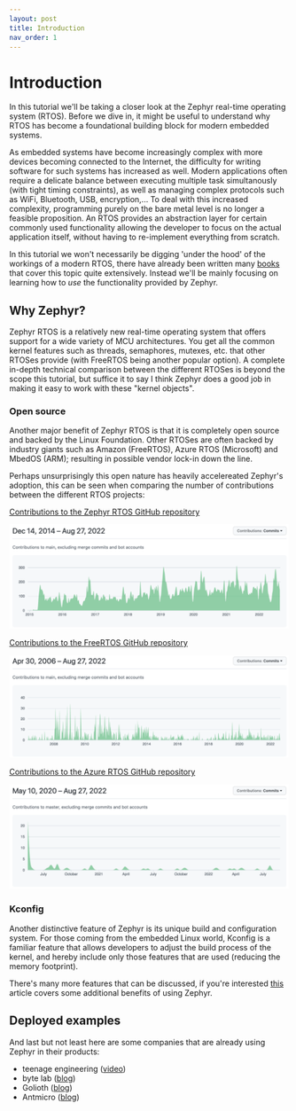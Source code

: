 ```yaml
---
layout: post
title: Introduction
nav_order: 1
---
```


# Introduction

In this tutorial we'll be taking a closer look at the Zephyr real-time operating system (RTOS). Before we dive in, it might be useful to understand why RTOS has become a foundational building block for modern embedded systems. 

As embedded systems have become increasingly complex with more devices becoming connected to the Internet, the difficulty for writing software for such systems has increased as well. Modern applications often require a delicate balance between executing multiple task simultanously (with tight timing constraints), as well as managing complex protocols such as WiFi, Bluetooth, USB, encryption,... To deal with this increased complexity, programming purely on the bare metal level is no longer a feasible proposition. An RTOS provides an abstraction layer for certain commonly used functionality allowing the developer to focus on the actual application itself, without having to re-implement everything from scratch.

In this tutorial we won't necessarily be digging 'under the hood' of the workings of a modern RTOS, there have already been written many [books](https://www.amazon.com/Embedded-RTOS-Design-Insights-Implementation/dp/0128228512/) that cover this topic quite extensively. Instead we'll be mainly focusing on learning how to *use* the functionality provided by Zephyr.

## Why Zephyr?

Zephyr RTOS is a relatively new real-time operating system that offers support for a wide variety of MCU architectures. You get all the common kernel features such as threads, semaphores, mutexes, etc. that other RTOSes provide (with FreeRTOS being another popular option). A complete in-depth technical comparison between the different RTOSes is beyond the scope this tutorial, but suffice it to say I think Zephyr does a good job in making it easy to work with these "kernel objects".

### Open source

Another major benefit of Zephyr RTOS is that it is completely open source and backed by the Linux Foundation. Other RTOSes are often backed by industry giants such as Amazon (FreeRTOS), Azure RTOS (Microsoft) and MbedOS (ARM); resulting in possible vendor lock-in down the line.

Perhaps unsurprisingly this open nature has heavily accelereated Zephyr's adoption, this can be seen when comparing the number of contributions between the different RTOS projects:

[Contributions to the Zephyr RTOS GitHub repository](https://github.com/zephyrproject-rtos/zephyr/graphs/contributors)

![zephyr-github](../images/introduction/zephyr-github.png)

[Contributions to the FreeRTOS GitHub repository](https://github.com/FreeRTOS/FreeRTOS-Kernel/graphs/contributors)

![freertos-github](../images/introduction/freertos-github.png)

[Contributions to the Azure RTOS GitHub repository](https://github.com/azure-rtos/threadx/graphs/contributors)

![azure-rtos-github](../images/introduction/azure-rtos-github.png)

### Kconfig

Another distinctive feature of Zephyr is its unique build and configuration system. For those coming from the embedded Linux world, Kconfig is a familiar feature that allows developers to adjust the build process of the kernel, and hereby include only those features that are used (reducing the memory footprint).

There's many more features that can be discussed, if you're interested [this](https://medium.com/geekculture/the-zephyr-rtos-is-awesome-931bce3a695f) article covers some additional benefits of using Zephyr.

## Deployed examples

And last but not least here are some companies that are already using Zephyr in their products:

- teenage engineering ([video](https://twitter.com/ZephyrIoT/status/1366674644145737730))
- byte lab ([blog](https://www.byte-lab.com/why-developers-should-choose-zephyr-rtos/))
- Golioth ([blog](https://zephyrproject.org/connectig-conexio-stratus-to-golioth/))
- Antmicro ([blog](https://www.zephyrproject.org/antmicro-doubles-down-on-commitment-to-zephyr-rtos-as-community-grows-to-more-than-1000-contributors/))

